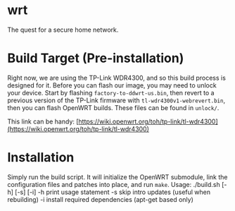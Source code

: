 # wrt
The quest for a secure home network.

# Build Target (Pre-installation)
Right now, we are using the TP-Link WDR4300, and so this build process is designed for it.
Before you can flash our image, you may need to unlock your device.
Start by flashing `factory-to-ddwrt-us.bin`, then revert to a previous version of the 
TP-Link firmware with `tl-wdr4300v1-webrevert.bin`, then you can flash OpenWRT builds.
These files can be found in `unlock/`.

This link can be handy: [https://wiki.openwrt.org/toh/tp-link/tl-wdr4300](https://wiki.openwrt.org/toh/tp-link/tl-wdr4300)

# Installation
Simply run the build script. It will initialize the OpenWRT submodule, link
the configuration files and patches into place, and run `make`.
    Usage: ./build.sh [-h] [-s] [-i]
    -h  print usage statement
    -s  skip intro updates (useful when rebuilding)
    -i  install required dependencies (apt-get based only) 

